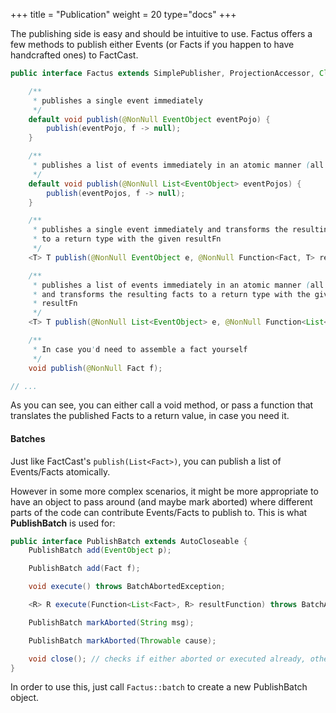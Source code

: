+++
title = "Publication"
weight = 20
type="docs"
+++

The publishing side is easy and should be intuitive to use. Factus offers a few methods to publish either Events (or Facts if you happen to have handcrafted ones) to FactCast.

```java
public interface Factus extends SimplePublisher, ProjectionAccessor, Closeable {

    /**
     * publishes a single event immediately
     */
    default void publish(@NonNull EventObject eventPojo) {
        publish(eventPojo, f -> null);
    }

    /**
     * publishes a list of events immediately in an atomic manner (all or none)
     */
    default void publish(@NonNull List<EventObject> eventPojos) {
        publish(eventPojos, f -> null);
    }

    /**
     * publishes a single event immediately and transforms the resulting facts
     * to a return type with the given resultFn
     */
    <T> T publish(@NonNull EventObject e, @NonNull Function<Fact, T> resultFn);

    /**
     * publishes a list of events immediately in an atomic manner (all or none)
     * and transforms the resulting facts to a return type with the given
     * resultFn
     */
    <T> T publish(@NonNull List<EventObject> e, @NonNull Function<List<Fact>, T> resultFn);

    /**
     * In case you'd need to assemble a fact yourself
     */
    void publish(@NonNull Fact f);

// ...

```

As you can see, you can either call a void method, or pass a function that translates the published Facts to a return value, in case you need it.

#### Batches

Just like FactCast's `publish(List<Fact>)`, you can publish a list of Events/Facts atomically. 

However in some more complex scenarios, it might be more appropriate to have an object to pass around (and maybe mark aborted) where different parts of the code can contribute Events/Facts to publish to.
This is what **PublishBatch** is used for:

```java
public interface PublishBatch extends AutoCloseable {
    PublishBatch add(EventObject p);

    PublishBatch add(Fact f);

    void execute() throws BatchAbortedException;

    <R> R execute(Function<List<Fact>, R> resultFunction) throws BatchAbortedException;

    PublishBatch markAborted(String msg);

    PublishBatch markAborted(Throwable cause);

    void close(); // checks if either aborted or executed already, otherwise will execute 
}

```

In order to use this, just call `Factus::batch` to create a new PublishBatch object.
  
  

